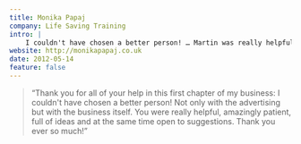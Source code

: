 ```yaml
---
title: Monika Papaj
company: Life Saving Training
intro: |
    I couldn't have chosen a better person! … Martin was really helpful, amazingly patient, full of ideas and at the same time open to suggestions.
website: http://monikapapaj.co.uk
date: 2012-05-14
feature: false
---
```


> “Thank you for all of your help in this first chapter of my business: I couldn't have chosen a better person! Not only with the advertising but with the business itself. You were really helpful, amazingly patient, full of ideas and at the same time open to suggestions. Thank you ever so much!”
